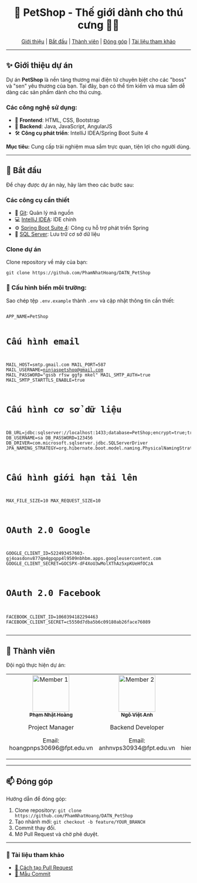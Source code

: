 <h1 align="center" style="font-weight: bold;">🐾 PetShop - Thế giới dành cho thú cưng 🐶🐱</h1>

<p align="center">
  <a href="#about">Giới thiệu</a> |
  <a href="#getting-started">Bắt đầu</a> |
  <a href="#team">Thành viên</a> |
  <a href="#contribute">Đóng góp</a> |
  <a href="#references">Tài liệu tham khảo</a>
</p>

---

<h2 id="about">✨ Giới thiệu dự án</h2>
<p>Dự án <b>PetShop</b> là nền tảng thương mại điện tử chuyên biệt cho các "boss" và "sen" yêu thương của bạn. Tại đây, bạn có thể tìm kiếm và mua sắm dễ dàng các sản phẩm dành cho thú cưng.</p>

<h3>Các công nghệ sử dụng:</h3>
<ul>
  <li>🌟 <b>Frontend</b>: HTML, CSS, Bootstrap</li>
  <li>🔧 <b>Backend</b>: Java, JavaScript, AngularJS</li>
  <li>🛠 <b>Công cụ phát triển</b>: IntelliJ IDEA/Spring Boot Suite 4</li>
</ul>
<p><b>Mục tiêu:</b> Cung cấp trải nghiệm mua sắm trực quan, tiện lợi cho người dùng.</p>

---

<h2 id="getting-started">🚀 Bắt đầu</h2>
<p>Để chạy được dự án này, hãy làm theo các bước sau:</p>

<h3>Các công cụ cần thiết</h3>
<ul>
  <li>🔗 <a href="https://git-scm.com/">Git</a>: Quản lý mã nguồn</li>
  <li>💻 <a href="https://www.jetbrains.com/idea/">IntelliJ IDEA</a>: IDE chính</li>
  <li>⚙️ <a href="https://spring.io/tools">Spring Boot Suite 4</a>: Công cụ hỗ trợ phát triển Spring</li>
  <li>📂 <a href="https://www.microsoft.com/en-us/sql-server">SQL Server</a>: Lưu trữ cơ sở dữ liệu</li>
</ul>

<h3>Clone dự án</h3>
<p>Clone repository về máy của bạn:</p>
<pre>
<code>git clone https://github.com/PhamNhatHoang/DATN_PetShop</code>
</pre>

<h3>🔧 Cấu hình biến môi trường:</h3> <p>Sao chép tệp <code>.env.example</code> thành <code>.env</code> và cập nhật thông tin cần thiết:</p>
<pre>
<code>
APP_NAME=PetShop

# Cấu hình email
MAIL_HOST=smtp.gmail.com
MAIL_PORT=587
MAIL_USERNAME=ninjaspetshop@gmail.com
MAIL_PASSWORD="gssb rfsw ggfp mkel"
MAIL_SMTP_AUTH=true
MAIL_SMTP_STARTTLS_ENABLE=true

# Cấu hình cơ sở dữ liệu
DB_URL=jdbc:sqlserver://localhost:1433;database=PetShop;encrypt=true;trustServerCertificate=true;
DB_USERNAME=sa
DB_PASSWORD=123456
DB_DRIVER=com.microsoft.sqlserver.jdbc.SQLServerDriver
JPA_NAMING_STRATEGY=org.hibernate.boot.model.naming.PhysicalNamingStrategyStandardImpl

# Cấu hình giới hạn tải lên
MAX_FILE_SIZE=10
MAX_REQUEST_SIZE=10

# OAuth 2.0 Google
GOOGLE_CLIENT_ID=522493457603-gj4oasdonv877qm4gpqpp4l9509nbhbm.apps.googleusercontent.com
GOOGLE_CLIENT_SECRET=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

# OAuth 2.0 Facebook
FACEBOOK_CLIENT_ID=1060394182294463
FACEBOOK_CLIENT_SECRET=c5550d7dba5b6c09180ab26face76089
</code>
</pre>

---

<h2 id="team">🤝 Thành viên</h2>
<p>Đội ngũ thực hiện dự án:</p>
<table>
  <tr>
    <td align="center">
      <a href="https://github.com/PhamNhatHoang">
        <img src="https://thanhcongfarm.com/wp-content/uploads/2022/05/anh-cho-hai-20.jpg" width="100px;" alt="Member 1"/>
        <br><sub><b>Phạm Nhật Hoàng</b></sub>
      </a>
      <p>Project Manager</p>
      <p>Email: hoangpnps30696@fpt.edu.vn</p>
    </td>
    <td align="center">
      <a href="https://github.com/Chanh03">
        <img src="https://thanhcongfarm.com/wp-content/uploads/2022/05/anh-cho-hai-20.jpg" width="100px;" alt="Member 2"/>
        <br><sub><b>Ngô Việt Anh</b></sub>
      </a>
      <p>Backend Developer</p>
      <p>Email: anhnvps30934@fpt.edu.vn</p>
    </td>
    <td align="center">
      <a href="https://github.com/hienlh23">
        <img src="https://thanhcongfarm.com/wp-content/uploads/2022/05/anh-cho-hai-20.jpg" width="100px;" alt="Member 3"/>
        <br><sub><b>Lê Hoàng Hiền</b></sub>
      </a>
      <p>Frontend Developer</p>
      <p>Email: hienlhps31008@fpt.edu.vn</p>
    </td>
    <td align="center">
      <a href="https://github.com/Phucabcd">
        <img src="https://thanhcongfarm.com/wp-content/uploads/2022/05/anh-cho-hai-20.jpg" width="100px;" alt="Member 4"/>
        <br><sub><b>Nguyễn Trọng Phúc</b></sub>
      </a>
      <p>Backend Developer</p>
      <p>Email: phucntps30804@fpt.edu.vn</p>
    </td>
    <td align="center">
      <a href="https://github.com/tamXinchao">
        <img src="https://thanhcongfarm.com/wp-content/uploads/2022/05/anh-cho-hai-20.jpg" width="100px;" alt="Member 5"/>
        <br><sub><b>Đỗ Minh Tâm</b></sub>
      </a>
      <p>Backend Developer</p>
      <p>Email: tamdmps36365@fpt.edu.vn</p>
    </td>
  </tr>
</table>

---

<h2 id="contribute">📫 Đóng góp</h2>
<p>Hướng dẫn để đóng góp:</p>
<ol>
  <li>Clone repository: <code>git clone https://github.com/PhamNhatHoang/DATN_PetShop</code></li>
  <li>Tạo nhánh mới: <code>git checkout -b feature/YOUR_BRANCH</code></li>
  <li>Commit thay đổi.</li>
  <li>Mở Pull Request và chờ phê duyệt.</li>
</ol>

---

<h3 id="references">📖 Tài liệu tham khảo</h3>
<ul>
  <li><a href="https://www.atlassian.com/git/tutorials/making-a-pull-request">📝 Cách tạo Pull Request</a></li>
  <li><a href="https://gist.github.com/joshbuchea/6f47e86d2510bce28f8e7f42ae84c716">💾 Mẫu Commit</a></li>
</ul>
